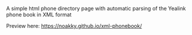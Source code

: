 A simple html phone directory page with automatic parsing of the Yealink phone book in XML format

Preview here: https://noakky.github.io/xml-phonebook/
